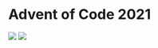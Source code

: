 Advent of Code 2021
===================

![](https://img.shields.io/badge/stars%20⭐-34-yellow) ![](https://img.shields.io/badge/days%20completed-17-red)